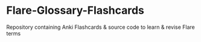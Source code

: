 # Flare-Glossary-Flashcards
Repository containing Anki Flashcards &amp; source code to learn &amp; revise Flare terms
